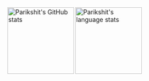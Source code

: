 <a href="https://profile-summary-for-github.com/user/parikshit223933">
  <img align="left" height="150px" src="https://github-readme-stats.vercel.app/api?theme=onedark&username=parikshit223933&show_icons=true&line_height=27&count_private=true&include_all_commits=true" alt="Parikshit's GitHub stats"/>
  <img height="150px" src="https://github-readme-stats.vercel.app/api/top-langs/?username=parikshit223933&hide_langs_below=5&layout=compact&count_private=true&hide=Jupyter%20Notebook,CMake" alt="Parikshit's language stats"/>
</a>




<!--
**parikshit223933/parikshit223933** is a ✨ _special_ ✨ repository because its `README.md` (this file) appears on your GitHub profile.

Here are some ideas to get you started:

- 🔭 I’m currently working on ...
- 🌱 I’m currently learning ...
- 👯 I’m looking to collaborate on ...
- 🤔 I’m looking for help with ...
- 💬 Ask me about ...
- 📫 How to reach me: ...
- 😄 Pronouns: ...
- ⚡ Fun fact: ...
-->
